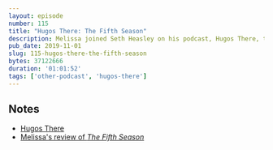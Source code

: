 ```yaml
---
layout: episode
number: 115
title: "Hugos There: The Fifth Season"
description: Melissa joined Seth Heasley on his podcast, Hugos There, to discuss N. K. Jemisin's 2005 Hugo winner, The Fifth Season.
pub_date: 2019-11-01
slug: 115-hugos-there-the-fifth-season
bytes: 37122666
duration: '01:01:52'
tags: ['other-podcast', 'hugos-there']
---
```

<h2>Notes</h2>
<ul>
<li><a href="https://hugospodcast.com/">Hugos There</a></li>
<li><a href="https://www.goodreads.com/review/show/1887558723">Melissa's review of <i class="book-title">The Fifth Season</i></a></li>
</ul>